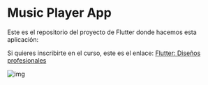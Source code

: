 # Music Player App

Este es el repositorio del proyecto de Flutter donde hacemos esta aplicación:

Si quieres inscribirte en el curso, este es el enlace:
[Flutter: Diseños profesionales](https://fernando-herrera.com/#/curso/flutter-disenos)


![img](https://fernando-herrera.com/github/flutter/goal.png)